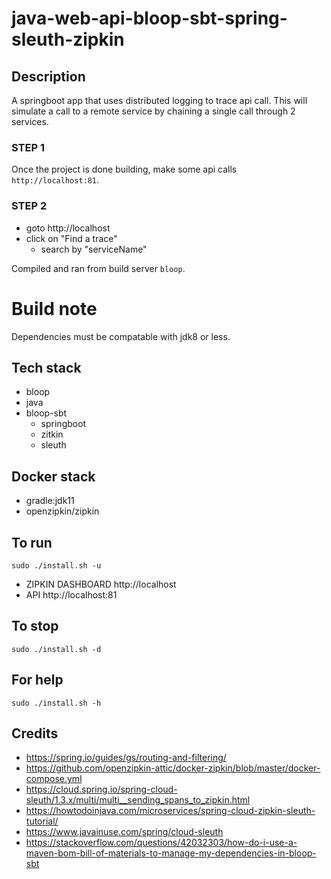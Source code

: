 # java-web-api-bloop-sbt-spring-sleuth-zipkin

## Description
A springboot app that uses distributed logging
to trace api call. This will simulate a call
to a remote service by chaining a single call
through 2 services.

### STEP 1
Once the project is done building, make
some api calls `http://localhost:81`.

### STEP 2
- goto http://localhost
- click on "Find a trace"
  - search by "serviceName"

Compiled and ran from build server `bloop`.

# Build note
Dependencies must be compatable with jdk8 or less.

## Tech stack
- bloop
- java
- bloop-sbt
  - springboot
  - zitkin
  - sleuth

## Docker stack
- gradle:jdk11
- openzipkin/zipkin

## To run
`sudo ./install.sh -u`
- ZIPKIN DASHBOARD http://localhost
- API http://localhost:81

## To stop
`sudo ./install.sh -d`

## For help
`sudo ./install.sh -h`

## Credits
- https://spring.io/guides/gs/routing-and-filtering/
- https://github.com/openzipkin-attic/docker-zipkin/blob/master/docker-compose.yml
- https://cloud.spring.io/spring-cloud-sleuth/1.3.x/multi/multi__sending_spans_to_zipkin.html
- https://howtodoinjava.com/microservices/spring-cloud-zipkin-sleuth-tutorial/
- https://www.javainuse.com/spring/cloud-sleuth
- https://stackoverflow.com/questions/42032303/how-do-i-use-a-maven-bom-bill-of-materials-to-manage-my-dependencies-in-bloop-sbt
